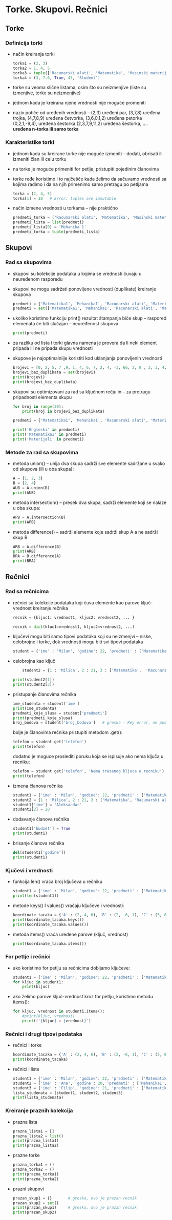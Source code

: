 # Torke. Skupovi. Rečnici

## Torke

### Definicija torki

* način kreiranja torki

    ```python
    torka1 = (2, 3)
    torka2 = 1, 4, 5
    torka3 = tuple(['Racunarski alati', 'Matematika', 'Masinski materijali'])
    torka4 = (3, 7.6, True, 45, 'Student’)
    ```

* torke su veoma slične listama, osim što su neizmenjive (liste su izmenjive, torke su neizmenjive)
* jednom kada je kreirana njene vrednosti nije moguće promeniti
* naziv potiče od uređenih vrednosti – (2,3) uređeni par, (3,7,8) uređena trojka, (4,7,8,9) uređena četvorka, (3,6,0,1,2) uređena petorka (0,2,1,-9,4), uređena šestorka (2,3,7,9,11,2) uređena šestorka, .... **uređena n-torka ili samo torka**

### Karakteristike torki

* jednom kada su kreirane torke nije moguće izmeniti – dodati, obrisati ili izmeniti član ili celu torku
* na torke je moguće primeniti for petlje, pristupiti pojedinim članovima
* torke ređe koristimo i to najčešće kada želimo da sačuvamo vrednosti sa kojima radimo i da na njih primenimo samo pretragu po petljama

    ```python
    torka = (2, 4, 5)
    torka[1] = 10   # Error: tuples are immutable
    ```

* način izmene vrednosti u torkama – nije praktično

    ```python
    predmeti_torka = ('Racunarski alati', 'Matematika', 'Masinski materijali', 'Engleski jezik', 'Mehanika')
    predmeti_lista = list(predmeti)
    predmeti_lista[0] = 'Mehanika 1'
    predmeti_torka = tuple(predmeti_lista)
    ```

## Skupovi

### Rad sa skupovima

* skupovi su kolekcije podataka u kojima se vrednosti čuvaju u neuređenom rasporedu
* skupovi ne mogu sadržati ponovljene vrednosti (duplikate)
kreiranje skupova

    ```python
    predmeti = {'Matematika1', 'Mehanika1', 'Racunarski alati', 'Materijali'}
    predmeti = set(['Matematika1', 'Mehanika1', 'Racunarski alati', 'Materijali'])
    ```

* ukoliko koristimo funkciju print() rezultat štampanja biće skup – raspored elemenata će biti slučajan – neuređenost skupova

    ```python
    print(predmeti)
    ```

* za razliku od lista i torki glavna namena je provera da li neki element pripada ili ne pripada skupu vrednosti
* skupove je najoptimalniije koristiti kod uklanjanja ponovljenih vrednosti

    ```python
    brojevi = [0, 2, 5, 7 ,9, 1, 4, 6, 7, 2, 4, -3, 66, 2, 8 , 3, 3, 4, 1, 11, -4, 5, 33, 0]
    brojevi_bez_duplikata = set(brojevi)
    print(brojevi)
    print(brojevi_bez_duplikata)
    ```

* skupovi su optimizovani za rad sa ključnom rečju in – za pretragu pripadnosti elementa skupu

    ```python
    for broj in range(30):
        print(broj in brojevi_bez_duplikata)

    predmeti = {'Matematika1', 'Mehanika1', 'Racunarski alati', 'Materijali'}

    print('Engleski' in predmeti)
    print('Matematika1' in predmeti)
    print('Materijali' in predmeti)
    ```

### Metode za rad sa skupovima

* metoda union() – unija dva skupa sadrži sve elemente sadržane u svako od skupova (ili u oba skupa):

    ```python
    A = {1, 2, 3}
    B = {2, 4}
    AUB = A.union(B)
    print(AUB)
    ```

* metoda intersection() – presek dva skupa, sadrži elemente koji se nalaze u oba skupa:

    ```python
    APB = A.intersection(B)
    print(APB)
    ```

* metoda difference() – sadrži elemente koje sadrži skup A a ne sadrži skup B

    ```python
    ARB = A.difference(B)
    print(ARB)
    BRA = B.difference(A)
    print(BRA)
    ```

## Rečnici

### Rad sa rečnicima

* rečnici su kolekcije podataka koji čuva elemente kao parove ključ-vrednost
kreiranje rečnika

    ```python
    recnik = {kljuc1: vrednost1, kljuc2: vrednost2, ... }
    ```

    ```python
    recnik = dict(kluc1=vrednost1, kljuc2=vrednost2, ...)
    ```

* ključevi mogu biti samo tipovi podataka koji su neizmenjvi – niske, celobrojne i torke, dok vrednosti mogu biti svi tipovi podataka

    ```python
    student = {'ime' : 'Milan', 'godine': 22, 'predmeti' : ['Matematika1', 'Racunarski alati']}
    ```  

* celobrojna kao ključ

    ```python
        student2 = {1 : 'Milica', 2 : 21, 3 : ['Matematika',  'Racunarski alati', 'Engleski']}

    print(student2[1])
    print(student2[3])
    ```

* pristupanje članovima rečnika

    ```python
    ime_studenta = student['ime']
    print(ime_studenta)
    predmeti_koje_slusa = student['predmeti']
    print(predmeti_koje_slusa)
    broj_bodova = student['broj_bodova']   # greska - Key error, ne postoji taj ključ
    ```

    bolje je članovima rečnika pristupiti metodom .get():

    ```python
    telefon = student.get('telefon')
    print(telefon)
    ```

    dodatno je moguce proslediti poruku koja se ispisuje ako nema ključa u recniku:

    ```python
    telefon = student.get('telefon', 'Nema trazenog kljuca u recniku')
    print(telefon)
    ```

* izmena članova rečnika

    ```python
    student1 = {'ime' : 'Milan', 'godine': 22, 'predmeti' : ['Matematika1', 'Racunarski alati']}
    student2 = {1 : 'Milica', 2 : 21, 3 : ['Matematika', 'Racunarski alati', 'Engleski jezik']}
    student1['ime'] = 'Aleksandar'
    student2[2] = 20
    ```

* dodavanje članova rečnika

    ```python
    student1['budzet'] = True
    print(student1)
    ```

* brisanje članova rečnika

    ```python
    del(student1['godine'])
    print(student1)
    ```

### Kjučevi i vrednosti

* funkcija len() vraća broj ključeva u rečniku

    ```python
    student1 = {'ime' : 'Milan', 'godine': 22, 'predmeti' : ['Matematika1', 'Racunarski alati']}
    print(len(student1))
    ```

* metode keys() I values() vraćaju ključeve i vrednosti:

    ```python
    koordinate_tacaka = {'A' : (2, 4, 6), 'B' : (2, -6, 1), 'C' : (5, 0, 8), 'D' : (4, 4, 1)}
    print(koordinate_tacaka.keys())
    print(koordinate_tacaka.values())
    ```

* metoda items() vraća uređene parove (ključ, vrednost)

    ```python
    print(koordinate_tacaka.items())
    ```

### For petlje i rečnici

* ako koristimo for petlju sa rečnicima dobijamo ključeve:

    ```python
    student1 = {'ime' : 'Milan', 'godine': 22, 'predmeti' : ['Matematika1', 'Racunarski alati']}
    for kljuc in student1:
        print(kljuc)
    ```

* ako želimo parove ključ-vrednost kroz for petlju, koristimo metodu items():

    ```python
    for kljuc, vrednost in student1.items():
        #print(kljuc, vrednost)
        print(f'{kljuc} = {vrednost}')
    ```

### Rečnici i drugi tipovi podataka

* rečnici i torke

    ```python
    koordinate_tacaka = {'A' : (2, 4, 6), 'B' : (2, -6, 1), 'C' : (5, 0, 8),  'D' : (4, 4, 1)}
    print(koordinate_tacaka)
    ```

* rečnici i liste

    ```python
    student1 = {'ime' : 'Milan', 'godine': 22, 'predmeti' : ['Matematika1', 'Racunarski alati']}
    student2 = {'ime' : 'Ana', 'godine': 20, 'predmeti' : ['Mehanika1', 'Racunarski alati']}
    student3 = {'ime' : 'Filip', 'godine': 21, 'predmeti' : ['Matematika1', 'Engleski']} 
    lista_studenata = [student1, student2, student3] 
    print(lista_studenata)
    ```

### Kreiranje praznih kolekcija

* prazna lista

    ```python
    prazna_lista1 = []
    prazna_lista2 = list()
    print(prazna_lista1)
    print(prazna_lista2)
    ```

* prazne torke

    ```python
    prazna_torka1 = ()
    prazna_torka2 = ()
    print(prazna_torka1)
    print(prazna_torka2)
    ```

* prazni skupovi

    ```python
    prazan_skup1 = {}       # greska, ovo je prazan recnik
    prazan_skup2 = set()
    print(prazan_skup1)     # greska, ovo je prazan recnik
    print(prazan_skup2)
    ```
